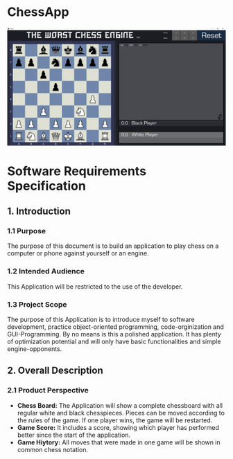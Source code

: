 # ChessApp
![ChessApp](graphics/ChessApp.png)

# Software Requirements Specification
## 1. Introduction
### 1.1 Purpose
The purpose of this document is to build an application to play chess on a computer or phone against yourself or an engine.

### 1.2 Intended Audience
This Application will be restricted to the use of the developer.

### 1.3 Project Scope
The purpose of this Application is to introduce myself to software development, practice object-oriented programming, code-orginization and GUI-Programming. By no means is this a polished application. It has plenty of optimization potential and will only have basic functionalities and simple engine-opponents.


## 2. Overall Description
### 2.1 Product Perspective
+ **Chess Board:**
  The Application will show a complete chessboard with all regular white and black chesspieces. Pieces can be moved according to the rules of the game. If one player wins, the game will be restarted.
+ **Game Score:**
  It includes a score, showing which player has performed better since the start of the application.
+ **Game Hiytory:**
  All moves that were made in one game will be shown in common chess notation.


